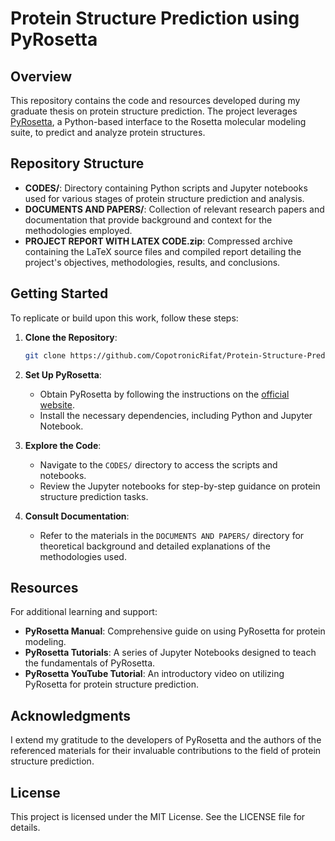 # Protein Structure Prediction using PyRosetta

## Overview

This repository contains the code and resources developed during my graduate thesis on protein structure prediction. The project leverages [PyRosetta](http://www.pyrosetta.org), a Python-based interface to the Rosetta molecular modeling suite, to predict and analyze protein structures.

## Repository Structure

- **CODES/**: Directory containing Python scripts and Jupyter notebooks used for various stages of protein structure prediction and analysis.
- **DOCUMENTS AND PAPERS/**: Collection of relevant research papers and documentation that provide background and context for the methodologies employed.
- **PROJECT REPORT WITH LATEX CODE.zip**: Compressed archive containing the LaTeX source files and compiled report detailing the project's objectives, methodologies, results, and conclusions.

## Getting Started

To replicate or build upon this work, follow these steps:

1. **Clone the Repository**:
   ```bash
   git clone https://github.com/CopotronicRifat/Protein-Structure-Prediction-using-PyRosetta.git
   ```

2. **Set Up PyRosetta**:
   - Obtain PyRosetta by following the instructions on the [official website](http://www.pyrosetta.org).
   - Install the necessary dependencies, including Python and Jupyter Notebook.

3. **Explore the Code**:
   - Navigate to the `CODES/` directory to access the scripts and notebooks.
   - Review the Jupyter notebooks for step-by-step guidance on protein structure prediction tasks.

4. **Consult Documentation**:
   - Refer to the materials in the `DOCUMENTS AND PAPERS/` directory for theoretical background and detailed explanations of the methodologies used.

## Resources

For additional learning and support:

- **PyRosetta Manual**: Comprehensive guide on using PyRosetta for protein modeling.
- **PyRosetta Tutorials**: A series of Jupyter Notebooks designed to teach the fundamentals of PyRosetta.
- **PyRosetta YouTube Tutorial**: An introductory video on utilizing PyRosetta for protein structure prediction.

## Acknowledgments

I extend my gratitude to the developers of PyRosetta and the authors of the referenced materials for their invaluable contributions to the field of protein structure prediction.

## License

This project is licensed under the MIT License. See the LICENSE file for details.
